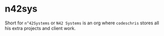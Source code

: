 # n42sys

Short for `n^42Systems` or `N42 Systems` is an org where `codeschris` stores all his extra projects and client work.
